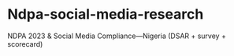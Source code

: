 # Ndpa-social-media-research
NDPA 2023 &amp; Social Media Compliance—Nigeria (DSAR + survey + scorecard)
